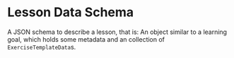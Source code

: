 # Lesson Data Schema

A JSON schema to describe a lesson, that is: An object similar to a learning goal, which holds some metadata and an collection of `ExerciseTemplateData`s.